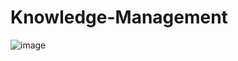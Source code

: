 # Knowledge-Management
![image](https://user-images.githubusercontent.com/83230342/210279827-55cec78f-4a2f-44cf-9c4b-9a9ebdd1bc3a.png)
